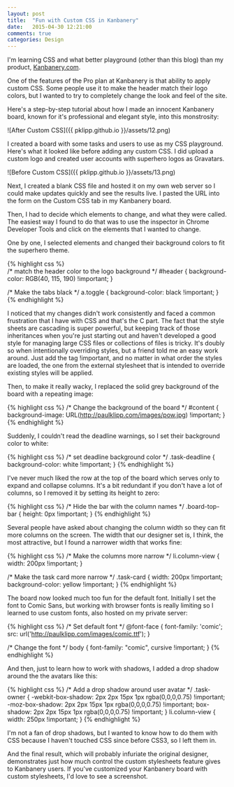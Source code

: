 ```yaml
---
layout: post
title:  "Fun with Custom CSS in Kanbanery"
date:   2015-04-30 12:21:00
comments: true
categories: Design
---
```


I'm learning CSS and what better playground (other than this blog) than my product, [Kanbanery.com](http://kanbanery.com).

One of the features of the Pro plan at Kanbanery is that ability to apply custom CSS. Some people use it to make the header match their logo colors, but I wanted to try to completely change the look and feel of the site. 

Here's a step-by-step tutorial about how I made an innocent Kanbanery board, known for it's professional and elegant style, into this monstrosity:

![After Custom CSS]({{ pklipp.github.io }}/assets/12.png)

I created a board with some tasks and users to use as my CSS playground. Here's what it looked like before adding any custom CSS. I did upload a custom logo and created user accounts with superhero logos as Gravatars.

![Before Custom CSS]({{ pklipp.github.io }}/assets/13.png)

Next, I created a blank CSS file and hosted it on my own web server so I could make updates quickly and see the results live. I pasted the URL into the form on the Custom CSS tab in my Kanbanery board.

Then, I had to decide which elements to change, and what they were called. The easiest way I found to do that was to use the inspector in Chrome Developer Tools and click on the elements that I wanted to change.

One by one, I selected elements and changed their background colors to fit the superhero theme. 

{% highlight css %}  
/* match the header color to the logo background */
#header {
  background-color: RGB(40, 115, 190) !important;
}

/* Make the tabs black */
a.toggle {
  background-color: black !important;
}
{% endhighlight %}

I noticed that my changes didn't work consistently and faced a common frustration that I have with CSS and that's the C part. The fact that the style sheets are cascading is super powerful, but keeping track of those inheritances when you're just starting out and haven't developed a good style for managing large CSS files or collections of files is tricky. It's doubly so when intentionally overriding styles, but a friend told me an easy work around. Just add the tag !important, and no matter in what order the styles are loaded, the one from the external stylesheet that is intended to override existing styles will be applied.

Then, to make it really wacky, I replaced the solid grey background of the board with a repeating image:

{% highlight css %}
/* Change the background of the board */
#content {
	background-image: URL(http://paulklipp.com/images/pow.jpg) !important;
}
{% endhighlight %}

Suddenly, I couldn't read the deadline warnings, so I set their background color to white:

{% highlight css %}
/* set deadline background color */
.task-deadline {
	background-color: white !important;
}
{% endhighlight %}

I've never much liked the row at the top of the board which serves only to expand and collapse columns. It's a bit redundant if you don't have a lot of columns, so I removed it by setting its height to zero:

{% highlight css %}
/* Hide the bar with the column names */
.board-top-bar {
  height: 0px !important;
}
{% endhighlight %}

Several people have asked about changing the column width so they can fit more columns on the screen. The width that our designer set is, I think, the most attractive, but I found a narrower width that works fine:

{% highlight css %}
/* Make the columns more narrow */
li.column-view {
  width: 200px !important;
}

/* Make the task card more narrow */
.task-card {
	width: 200px !important;
	background-color: yellow !important;
}
{% endhighlight %}

The board now looked much too fun for the default font. Initially I set the font to Comic Sans, but working with browser fonts is really limiting so I learned to use custom fonts, also hosted on my private server:

{% highlight css %}
/* Set default font */
@font-face {
    font-family: 'comic';
    src: url('http://paulklipp.com/images/comic.ttf');
}

/* Change the font */
body {
  font-family: "comic", cursive !important;
}
{% endhighlight %}

And then, just to learn how to work with shadows, I added a drop shadow around the the avatars like this:

{% highlight css %}
/* Add a drop shadow around user avatar */
.task-owner {
	-webkit-box-shadow: 2px 2px 15px 1px rgba(0,0,0,0.75) !important;
-moz-box-shadow: 2px 2px 15px 1px rgba(0,0,0,0.75) !important;
box-shadow: 2px 2px 15px 1px rgba(0,0,0,0.75) !important;
}
li.column-view {
	width: 250px !important;
}
{% endhighlight %}

I'm not a fan of drop shadows, but I wanted to know how to do them with CSS because I haven't touched CSS since before CSS3, so I left them in.

And the final result, which will probably infuriate the original designer, demonstrates just how much control the custom stylesheets feature gives to Kanbanery users. If you've customized your Kanbanery board with custom stylesheets, I'd love to see a screenshot.





